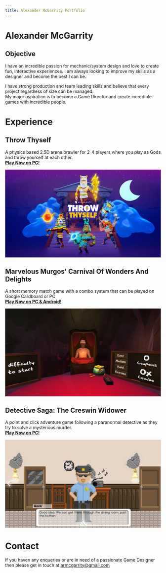 ```yaml
---
title: Alexander McGarrity Portfolio
---
```


# Alexander McGarrity

## Objective
I have an incredible passion for mechanic/system design and love to create fun, interactive experiences. I am always looking to improve my skills as a designer and become the best I can be.

I have strong production and team leading skills and believe that every project regardless of size can be managed.  
My major aspiration is to become a Game Director and create incredible games with incredible people.

# Experience

## Throw Thyself
A physics based 2.5D arena brawler for 2-4 players where you play as Gods and throw yourself at each other.  
[**Play Now on PC!**](https://argonauts.itch.io/throw-thyself)

<img align="centre" src="https://raw.githubusercontent.com/Armgarr/ARMDesign/main/argonauts_A2-poster-300dpi_horosotal_72.png">

## Marvelous Murgos' Carnival Of Wonders And Delights
A short memory match game with a combo system that can be played on Google Cardboard or PC  
[**Play Now on PC & Android!**](https://armgarr.itch.io/marvelous-murgos-carnival-of-wonders-and-delights)

<img align="centre" src="https://raw.githubusercontent.com/Armgarr/ARMDesign/main/MMCWD_Poster.png">

## Detective Saga: The Creswin Widower
A point and click adventure game following a paranormal detective as they try to solve a mysterious murder.  
[**Play Now on PC!**](https://armgarr.itch.io/detective-saga-the-creswin-widower)

<img align="centre" src="https://raw.githubusercontent.com/Armgarr/ARMDesign/main/NtgxKv.png">

# Contact
If you haven any enqueries or are in need of a passionate Game Designer then please get in touch at [armcgarrity@gmail.com](mailto:armcgarrity@gmail.com)

